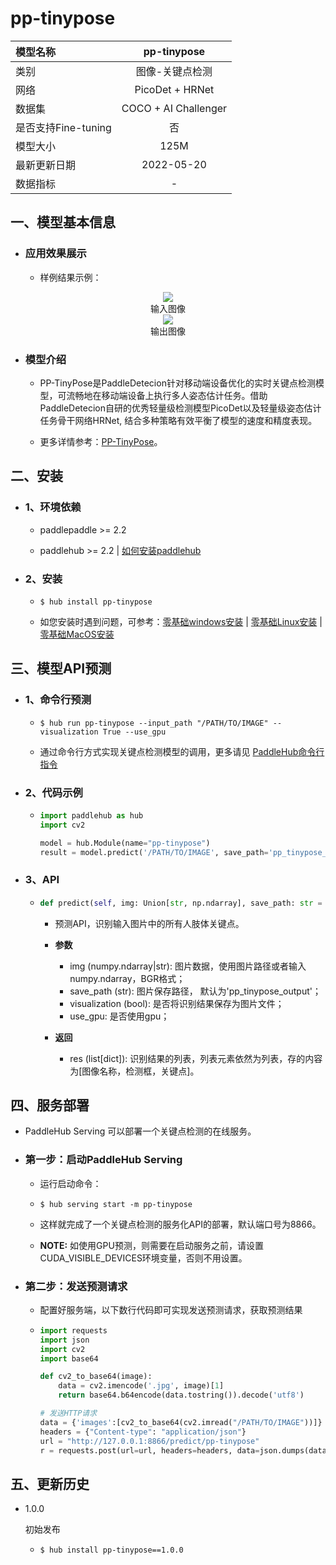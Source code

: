 # pp-tinypose

|模型名称|pp-tinypose|
| :--- | :---: |
|类别|图像-关键点检测|
|网络|PicoDet + HRNet|
|数据集|COCO + AI Challenger|
|是否支持Fine-tuning|否|
|模型大小|125M|
|最新更新日期|2022-05-20|
|数据指标|-|


## 一、模型基本信息

- ### 应用效果展示
  - 样例结果示例：
<p align="center">
    <img src="https://user-images.githubusercontent.com/22424850/169768593-9fcf729a-458e-4bb1-bb3c-b005ff7bcec2.jpg"   hspace='10'/>
    <br />
    输入图像
    <br />
    <img src="https://user-images.githubusercontent.com/22424850/170029768-3c60def2-7c87-4e8a-98bc-1bbc912204e7.jpg"   hspace='10'/>
    <br />
    输出图像

- ### 模型介绍

  - PP-TinyPose是PaddleDetecion针对移动端设备优化的实时关键点检测模型，可流畅地在移动端设备上执行多人姿态估计任务。借助PaddleDetecion自研的优秀轻量级检测模型PicoDet以及轻量级姿态估计任务骨干网络HRNet, 结合多种策略有效平衡了模型的速度和精度表现。

  - 更多详情参考：[PP-TinyPose](https://github.com/PaddlePaddle/PaddleDetection/tree/release/2.4/configs/keypoint/tiny_pose)。



## 二、安装

- ### 1、环境依赖  

  - paddlepaddle >= 2.2

  - paddlehub >= 2.2   | [如何安装paddlehub](../../../../docs/docs_ch/get_start/installation.rst)

- ### 2、安装

  - ```shell
    $ hub install pp-tinypose
    ```
  - 如您安装时遇到问题，可参考：[零基础windows安装](../../../../docs/docs_ch/get_start/windows_quickstart.md)
 | [零基础Linux安装](../../../../docs/docs_ch/get_start/linux_quickstart.md) | [零基础MacOS安装](../../../../docs/docs_ch/get_start/mac_quickstart.md)



## 三、模型API预测

- ### 1、命令行预测

  - ```shell
    $ hub run pp-tinypose --input_path "/PATH/TO/IMAGE" --visualization True --use_gpu
    ```
  - 通过命令行方式实现关键点检测模型的调用，更多请见 [PaddleHub命令行指令](../../../../docs/docs_ch/tutorial/cmd_usage.rst)

- ### 2、代码示例

  - ```python
    import paddlehub as hub
    import cv2

    model = hub.Module(name="pp-tinypose")
    result = model.predict('/PATH/TO/IMAGE', save_path='pp_tinypose_output', visualization=True, use_gpu=True)
    ```

- ### 3、API


  - ```python
    def predict(self, img: Union[str, np.ndarray], save_path: str = "pp_tinypose_output", visualization: bool = True, use_gpu = False)
    ```

    - 预测API，识别输入图片中的所有人肢体关键点。

    - **参数**

      - img (numpy.ndarray|str): 图片数据，使用图片路径或者输入numpy.ndarray，BGR格式；
      - save_path (str): 图片保存路径， 默认为'pp_tinypose_output'；
      - visualization (bool): 是否将识别结果保存为图片文件；
      - use_gpu: 是否使用gpu；
    - **返回**

      - res (list\[dict\]): 识别结果的列表，列表元素依然为列表，存的内容为[图像名称，检测框，关键点]。


## 四、服务部署

- PaddleHub Serving 可以部署一个关键点检测的在线服务。

- ### 第一步：启动PaddleHub Serving

  - 运行启动命令：
  - ```shell
    $ hub serving start -m pp-tinypose
    ```

  - 这样就完成了一个关键点检测的服务化API的部署，默认端口号为8866。

  - **NOTE:** 如使用GPU预测，则需要在启动服务之前，请设置CUDA\_VISIBLE\_DEVICES环境变量，否则不用设置。

- ### 第二步：发送预测请求

  - 配置好服务端，以下数行代码即可实现发送预测请求，获取预测结果

  - ```python
    import requests
    import json
    import cv2
    import base64

    def cv2_to_base64(image):
        data = cv2.imencode('.jpg', image)[1]
        return base64.b64encode(data.tostring()).decode('utf8')

    # 发送HTTP请求
    data = {'images':[cv2_to_base64(cv2.imread("/PATH/TO/IMAGE"))]}
    headers = {"Content-type": "application/json"}
    url = "http://127.0.0.1:8866/predict/pp-tinypose"
    r = requests.post(url=url, headers=headers, data=json.dumps(data))
    ```

## 五、更新历史

* 1.0.0

  初始发布

  - ```shell
    $ hub install pp-tinypose==1.0.0
    ```
